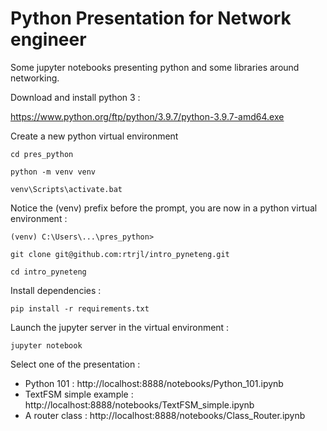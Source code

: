 # Python Presentation for Network engineer

Some jupyter notebooks presenting python and some libraries around networking.

Download and install python 3 :

https://www.python.org/ftp/python/3.9.7/python-3.9.7-amd64.exe

Create a new python virtual environment

`cd pres_python`

`python -m venv venv`

`venv\Scripts\activate.bat`

Notice the (venv) prefix before the prompt, you are now in a python virtual environment :

`(venv) C:\Users\...\pres_python>`

`git clone git@github.com:rtrjl/intro_pyneteng.git`

`cd intro_pyneteng`

Install dependencies :

`pip install -r requirements.txt`

Launch the jupyter server in the virtual environment :

`jupyter notebook`

Select one of the presentation :

-  Python 101 : http://localhost:8888/notebooks/Python_101.ipynb
-  TextFSM simple example : http://localhost:8888/notebooks/TextFSM_simple.ipynb
-  A router class : http://localhost:8888/notebooks/Class_Router.ipynb
